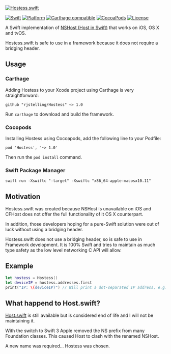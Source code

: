 [![Hostess.swift](https://github.com/rjstelling/Hostess.swift/blob/master/Resources/Hero.png)](#)

[![Swift](https://img.shields.io/badge/Swift-4.0-orange.svg?style=flat)](#)
[![Platform](https://img.shields.io/badge/Platform-iOS,%20macOS,%20tvOS%20&amp;%20watchOS-lightgrey.svg?style=flat)](#)
[![Carthage compatible](https://img.shields.io/badge/Carthage-compatible-4BC51D.svg?style=flat)](https://github.com/Carthage/Carthage)
[![CocoaPods](https://img.shields.io/cocoapods/v/Hostess.svg)](https://cocoapods.org/pods/Hostess)
[![License](https://img.shields.io/github/license/mashape/apistatus.svg)](https://github.com/rjstelling/Hostess.swift/blob/master/LICENSE)

A Swift implementation of [NSHost (Host in Swift)](https://developer.apple.com/reference/foundation/host) that works on iOS, OS X and tvOS. 

Hostess.swift is safe to use in a framework because it does not require a bridging header.

## Usage

### Carthage 

Adding Hostess to your Xcode project using Carthage is very straightforward:

    github "rjstelling/Hostess" ~> 1.0

Run `carthage` to download and build the framework.

### Cocopods

Installing Hostess using Cocoapods, add the following line to your Podfile:

    pod 'Hostess', '~> 1.0'

Then run the `pod install` command. 

### Swift Package Manager

    swift run -Xswiftc "-target" -Xswiftc "x86_64-apple-macosx10.11"

## Motivation

Hostess.swift was created because NSHost is unavailable on iOS and CFHost does not offer the full functionality of it OS X counterpart.
  					
In addition, those developers hoping for a pure-Swift solution were out of luck without using a bridging header.
  					
Hostess.swift does not use a bridging header, so is safe to use in Framework development. It is 100% Swift and tries to maintain as much type safety as the low level networking C API will allow.

## Example

``` swift
let hostess = Hostess()
let deviceIP = hostess.addresses.first
print("IP: \(deviceIP)") // Will print a dot-separated IP address, e.g: 17.24.2.55
```

## What happend to Host.swift? 

[Host.swift](https://github.com/rjstelling/Host.swift) is still available but is considered end of life and I will not be maintaining it.

With the switch to Swift 3 Apple removed the NS prefix from many Foundation classes. This caused Host to clash with the renamed NSHost.

A new name was required... Hostess was chosen. 
